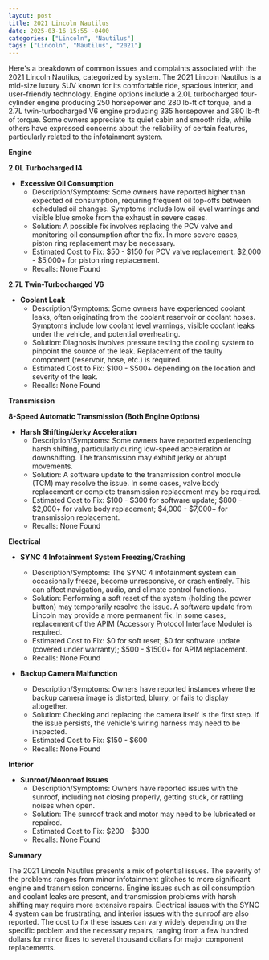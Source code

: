 ```yaml
---
layout: post
title: 2021 Lincoln Nautilus
date: 2025-03-16 15:55 -0400
categories: ["Lincoln", "Nautilus"]
tags: ["Lincoln", "Nautilus", "2021"]
---
```

Here's a breakdown of common issues and complaints associated with the 2021 Lincoln Nautilus, categorized by system. The 2021 Lincoln Nautilus is a mid-size luxury SUV known for its comfortable ride, spacious interior, and user-friendly technology. Engine options include a 2.0L turbocharged four-cylinder engine producing 250 horsepower and 280 lb-ft of torque, and a 2.7L twin-turbocharged V6 engine producing 335 horsepower and 380 lb-ft of torque. Some owners appreciate its quiet cabin and smooth ride, while others have expressed concerns about the reliability of certain features, particularly related to the infotainment system.

**Engine**

**2.0L Turbocharged I4**

*   **Excessive Oil Consumption**
    *   Description/Symptoms: Some owners have reported higher than expected oil consumption, requiring frequent oil top-offs between scheduled oil changes. Symptoms include low oil level warnings and visible blue smoke from the exhaust in severe cases.
    *   Solution: A possible fix involves replacing the PCV valve and monitoring oil consumption after the fix. In more severe cases, piston ring replacement may be necessary.
    *   Estimated Cost to Fix: $50 - $150 for PCV valve replacement. $2,000 - $5,000+ for piston ring replacement.
    *   Recalls: None Found

**2.7L Twin-Turbocharged V6**

*   **Coolant Leak**
    *   Description/Symptoms: Some owners have experienced coolant leaks, often originating from the coolant reservoir or coolant hoses. Symptoms include low coolant level warnings, visible coolant leaks under the vehicle, and potential overheating.
    *   Solution: Diagnosis involves pressure testing the cooling system to pinpoint the source of the leak. Replacement of the faulty component (reservoir, hose, etc.) is required.
    *   Estimated Cost to Fix: $100 - $500+ depending on the location and severity of the leak.
    *   Recalls: None Found

**Transmission**

**8-Speed Automatic Transmission (Both Engine Options)**

*   **Harsh Shifting/Jerky Acceleration**
    *   Description/Symptoms: Some owners have reported experiencing harsh shifting, particularly during low-speed acceleration or downshifting. The transmission may exhibit jerky or abrupt movements.
    *   Solution: A software update to the transmission control module (TCM) may resolve the issue. In some cases, valve body replacement or complete transmission replacement may be required.
    *   Estimated Cost to Fix: $100 - $300 for software update; $800 - $2,000+ for valve body replacement; $4,000 - $7,000+ for transmission replacement.
    *   Recalls: None Found

**Electrical**

*   **SYNC 4 Infotainment System Freezing/Crashing**
    *   Description/Symptoms: The SYNC 4 infotainment system can occasionally freeze, become unresponsive, or crash entirely. This can affect navigation, audio, and climate control functions.
    *   Solution: Performing a soft reset of the system (holding the power button) may temporarily resolve the issue. A software update from Lincoln may provide a more permanent fix. In some cases, replacement of the APIM (Accessory Protocol Interface Module) is required.
    *   Estimated Cost to Fix: $0 for soft reset; $0 for software update (covered under warranty); $500 - $1500+ for APIM replacement.
    *   Recalls: None Found

*   **Backup Camera Malfunction**
    *   Description/Symptoms: Owners have reported instances where the backup camera image is distorted, blurry, or fails to display altogether.
    *   Solution: Checking and replacing the camera itself is the first step. If the issue persists, the vehicle's wiring harness may need to be inspected.
    *   Estimated Cost to Fix: $150 - $600
    *   Recalls: None Found

**Interior**

*   **Sunroof/Moonroof Issues**
    *   Description/Symptoms: Owners have reported issues with the sunroof, including not closing properly, getting stuck, or rattling noises when open.
    *   Solution: The sunroof track and motor may need to be lubricated or repaired.
    *   Estimated Cost to Fix: $200 - $800
    *   Recalls: None Found

**Summary**

The 2021 Lincoln Nautilus presents a mix of potential issues. The severity of the problems ranges from minor infotainment glitches to more significant engine and transmission concerns. Engine issues such as oil consumption and coolant leaks are present, and transmission problems with harsh shifting may require more extensive repairs. Electrical issues with the SYNC 4 system can be frustrating, and interior issues with the sunroof are also reported. The cost to fix these issues can vary widely depending on the specific problem and the necessary repairs, ranging from a few hundred dollars for minor fixes to several thousand dollars for major component replacements.


